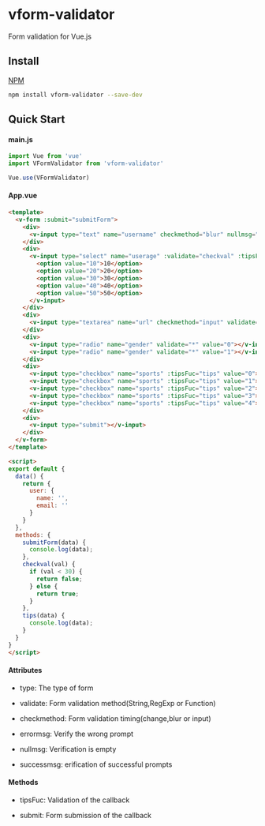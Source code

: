 # vform-validator
Form validation for Vue.js

## Install

[NPM](https://www.npmjs.com/)
```sh
npm install vform-validator --save-dev
```

## Quick Start

#### main.js

``` javascript
import Vue from 'vue'
import VFormValidator from 'vform-validator'

Vue.use(VFormValidator)
```

#### App.vue

```html
<template>
  <v-form :submit="submitForm">
    <div>
      <v-input type="text" name="username" checkmethod="blur" nullmsg="empty" errormsg="error" successmsg="success" validate="s6-18"></v-input>
    </div>
    <div>
      <v-input type="select" name="userage" :validate="checkval" :tipsFuc="tips" checkmethod="change" validate="*">
        <option value="10">10</option>
        <option value="20">20</option>
        <option value="30">30</option>
        <option value="40">40</option>
        <option value="50">50</option>
      </v-input>
    </div>
    <div>
      <v-input type="textarea" name="url" checkmethod="input" validate="url" placeholder="test"></v-input>
    </div>
    <div>
      <v-input type="radio" name="gender" validate="*" value="0"></v-input>man
      <v-input type="radio" name="gender" validate="*" value="1"></v-input>women
    </div>
    <div>
      <v-input type="checkbox" name="sports" :tipsFuc="tips" value="0"></v-input>0
      <v-input type="checkbox" name="sports" :tipsFuc="tips" value="1"></v-input>1
      <v-input type="checkbox" name="sports" :tipsFuc="tips" value="2"></v-input>2
      <v-input type="checkbox" name="sports" :tipsFuc="tips" value="3"></v-input>3
      <v-input type="checkbox" name="sports" :tipsFuc="tips" value="4"></v-input>4
    </div>
    <div>
      <v-input type="submit"></v-input>
    </div>
  </v-form>
</template>

<script>
export default {
  data() {
    return {
      user: {
        name: '',
        email: ''
      }
    }
  },
  methods: {
    submitForm(data) {
      console.log(data);
    },
    checkval(val) {
      if (val < 30) {
        return false;
      } else {
        return true;
      }
    },
    tips(data) {
      console.log(data);
    }
  }
}
</script>
```


#### Attributes

* type: The type of form

* validate: Form validation method(String,RegExp or Function)

* checkmethod: Form validation timing(change,blur or input)

* errormsg: Verify the wrong prompt

* nullmsg: Verification is empty

* successmsg: erification of successful prompts

#### Methods

* tipsFuc: Validation of the callback

* submit: Form submission of the callback